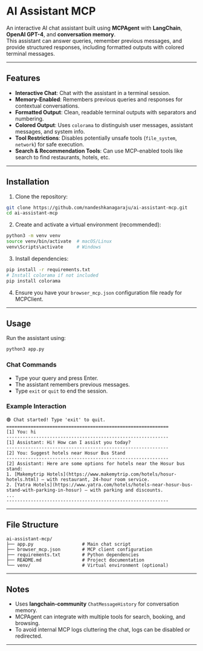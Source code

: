 # AI Assistant MCP

An interactive AI chat assistant built using **MCPAgent** with **LangChain**, **OpenAI GPT-4**, and **conversation memory**.  
This assistant can answer queries, remember previous messages, and provide structured responses, including formatted outputs with colored terminal messages.

---

## Features

- **Interactive Chat**: Chat with the assistant in a terminal session.
- **Memory-Enabled**: Remembers previous queries and responses for contextual conversations.
- **Formatted Output**: Clean, readable terminal outputs with separators and numbering.
- **Colored Output**: Uses `colorama` to distinguish user messages, assistant messages, and system info.
- **Tool Restrictions**: Disables potentially unsafe tools (`file_system`, `network`) for safe execution.
- **Search & Recommendation Tools**: Can use MCP-enabled tools like search to find restaurants, hotels, etc.

---

## Installation

1. Clone the repository:

```bash
git clone https://github.com/nandeshkanagaraju/ai-assistant-mcp.git
cd ai-assistant-mcp
```

2. Create and activate a virtual environment (recommended):

```bash
python3 -m venv venv
source venv/bin/activate  # macOS/Linux
venv\Scripts\activate     # Windows
```

3. Install dependencies:

```bash
pip install -r requirements.txt
# Install colorama if not included
pip install colorama
```

4. Ensure you have your `browser_mcp.json` configuration file ready for MCPClient.

---

## Usage

Run the assistant using:

```bash
python3 app.py
```

### Chat Commands

- Type your query and press Enter.
- The assistant remembers previous messages.
- Type `exit` or `quit` to end the session.

### Example Interaction

```
🟢 Chat started! Type 'exit' to quit.
============================================================
[1] You: hi
------------------------------------------------------------
[1] Assistant: Hi! How can I assist you today?
------------------------------------------------------------
[2] You: Suggest hotels near Hosur Bus Stand
------------------------------------------------------------
[2] Assistant: Here are some options for hotels near the Hosur bus stand:
1. [Makemytrip Hotels](https://www.makemytrip.com/hotels/hosur-hotels.html) – with restaurant, 24-hour room service.
2. [Yatra Hotels](https://www.yatra.com/hotels/hotels-near-hosur-bus-stand-with-parking-in-hosur) – with parking and discounts.
...
------------------------------------------------------------
```

---

## File Structure

```
ai-assistant-mcp/
├── app.py                  # Main chat script
├── browser_mcp.json        # MCP client configuration
├── requirements.txt        # Python dependencies
├── README.md               # Project documentation
└── venv/                   # Virtual environment (optional)
```

---

## Notes

- Uses **langchain-community** `ChatMessageHistory` for conversation memory.
- MCPAgent can integrate with multiple tools for search, booking, and browsing.
- To avoid internal MCP logs cluttering the chat, logs can be disabled or redirected.

---


